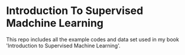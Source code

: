# Introduction To Supervised Madchine Learning
This repo includes all the example codes and data set used in my book 'Introduction to Supervised Machine Learning'. 
